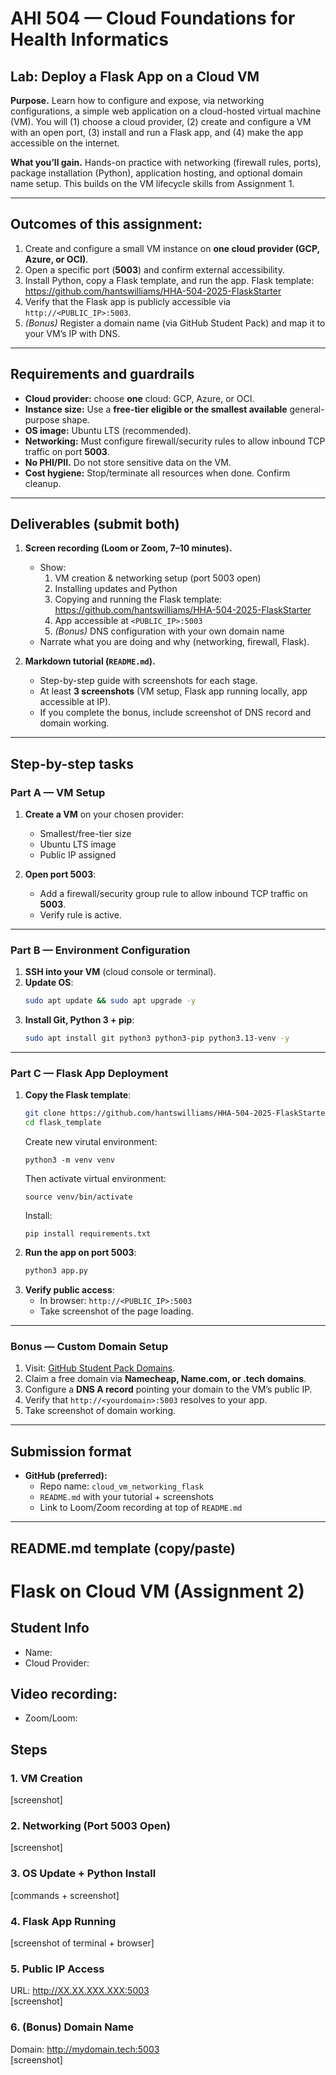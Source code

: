 # AHI 504 — Cloud Foundations for Health Informatics  
## Lab: Deploy a Flask App on a Cloud VM  

**Purpose.** Learn how to configure and expose, via networking configurations, a simple web application on a cloud-hosted virtual machine (VM). You will (1) choose a cloud provider, (2) create and configure a VM with an open port, (3) install and run a Flask app, and (4) make the app accessible on the internet.  

**What you’ll gain.** Hands-on practice with networking (firewall rules, ports), package installation (Python), application hosting, and optional domain name setup. This builds on the VM lifecycle skills from Assignment 1.  

---

## Outcomes of this assignment: 
1. Create and configure a small VM instance on **one cloud provider (GCP, Azure, or OCI)**.  
2. Open a specific port (**5003**) and confirm external accessibility.  
3. Install Python, copy a Flask template, and run the app. Flask template: https://github.com/hantswilliams/HHA-504-2025-FlaskStarter 
4. Verify that the Flask app is publicly accessible via `http://<PUBLIC_IP>:5003`.  
5. *(Bonus)* Register a domain name (via GitHub Student Pack) and map it to your VM’s IP with DNS.  

---

## Requirements and guardrails
- **Cloud provider:** choose **one** cloud: GCP, Azure, or OCI.  
- **Instance size:** Use a **free-tier eligible or the smallest available** general-purpose shape.  
- **OS image:** Ubuntu LTS (recommended).  
- **Networking:** Must configure firewall/security rules to allow inbound TCP traffic on port **5003**.  
- **No PHI/PII.** Do not store sensitive data on the VM.  
- **Cost hygiene:** Stop/terminate all resources when done. Confirm cleanup.  

---

## Deliverables (submit both)
1. **Screen recording (Loom or Zoom, 7–10 minutes).**  
   - Show:  
     1) VM creation & networking setup (port 5003 open)  
     2) Installing updates and Python  
     3) Copying and running the Flask template: https://github.com/hantswilliams/HHA-504-2025-FlaskStarter  
     4) App accessible at `<PUBLIC_IP>:5003`  
     5) *(Bonus)* DNS configuration with your own domain name  
   - Narrate what you are doing and why (networking, firewall, Flask).  

2. **Markdown tutorial (`README.md`).**  
   - Step-by-step guide with screenshots for each stage.  
   - At least **3 screenshots** (VM setup, Flask app running locally, app accessible at IP).  
   - If you complete the bonus, include screenshot of DNS record and domain working.  

---

## Step-by-step tasks

### Part A — VM Setup
1. **Create a VM** on your chosen provider:  
   - Smallest/free-tier size  
   - Ubuntu LTS image  
   - Public IP assigned  

2. **Open port 5003**:  
   - Add a firewall/security group rule to allow inbound TCP traffic on **5003**.  
   - Verify rule is active.  

---

### Part B — Environment Configuration
1. **SSH into your VM** (cloud console or terminal).  
2. **Update OS**:  
   ```bash
   sudo apt update && sudo apt upgrade -y
   ```  
3. **Install Git, Python 3 + pip**:  
   ```bash
   sudo apt install git python3 python3-pip python3.13-venv -y
   ```  

---

### Part C — Flask App Deployment
1. **Copy the Flask template**:  
   ```bash
   git clone https://github.com/hantswilliams/HHA-504-2025-FlaskStarter.git
   cd flask_template
   ```  
    Create new virutal environment: 
    ```
    python3 -m venv venv
    ```
    Then activate virtual environment:
    ```
    source venv/bin/activate
    ```
    Install: 
    ```
    pip install requirements.txt
    ``` 
2. **Run the app on port 5003**:  
   ```bash
   python3 app.py
   ```  
3. **Verify public access**:  
   - In browser: `http://<PUBLIC_IP>:5003`  
   - Take screenshot of the page loading.  

---

### Bonus — Custom Domain Setup
1. Visit: [GitHub Student Pack Domains](https://education.github.com/pack?sort=popularity&tag=Domains).  
2. Claim a free domain via **Namecheap, Name.com, or .tech domains**.  
3. Configure a **DNS A record** pointing your domain to the VM’s public IP.  
4. Verify that `http://<yourdomain>:5003` resolves to your app.  
5. Take screenshot of domain working.  

---

## Submission format
- **GitHub (preferred):**  
  - Repo name: `cloud_vm_networking_flask`  
  - `README.md` with your tutorial + screenshots  
  - Link to Loom/Zoom recording at top of `README.md`  

---

## README.md template (copy/paste)


# Flask on Cloud VM (Assignment 2)

## Student Info
- Name:  
- Cloud Provider:  

## Video recording: 
- Zoom/Loom: 

## Steps
### 1. VM Creation
[screenshot]

### 2. Networking (Port 5003 Open)
[screenshot]

### 3. OS Update + Python Install
[commands + screenshot]

### 4. Flask App Running
[screenshot of terminal + browser]

### 5. Public IP Access
URL: http://XX.XX.XXX.XXX:5003  
[screenshot]

### 6. (Bonus) Domain Name
Domain: http://mydomain.tech:5003  
[screenshot]

